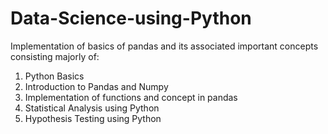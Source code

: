 # Data-Science-using-Python
Implementation of basics of pandas and its associated important concepts consisting majorly of:
1. Python Basics
2. Introduction to Pandas and Numpy
3. Implementation of functions and concept in pandas
4. Statistical Analysis using Python
5. Hypothesis Testing using Python
